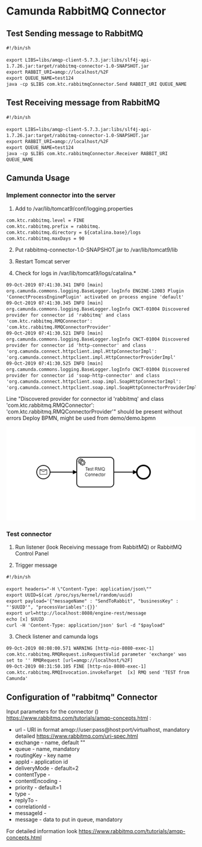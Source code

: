 # Camunda RabbitMQ Connector



## Test Sending message to RabbitMQ

```
#!/bin/sh

export LIBS=libs/amqp-client-5.7.3.jar:libs/slf4j-api-1.7.26.jar:target/rabbitmq-connector-1.0-SNAPSHOT.jar
export RABBIT_URI=amqp://localhost/%2F
export QUEUE_NAME=test124
java -cp $LIBS com.ktc.rabbitmqConnector.Send RABBIT_URI QUEUE_NAME
```


## Test Receiving message from RabbitMQ

```
#!/bin/sh

export LIBS=libs/amqp-client-5.7.3.jar:libs/slf4j-api-1.7.26.jar:target/rabbitmq-connector-1.0-SNAPSHOT.jar
export RABBIT_URI=amqp://localhost/%2F
export QUEUE_NAME=test124
java -cp $LIBS com.ktc.rabbitmqConnector.Receiver RABBIT_URI QUEUE_NAME
```


## Camunda Usage

### Implement connector into the server
1. Add to /var/lib/tomcat9/conf/logging.properties
```
com.ktc.rabbitmq.level = FINE
com.ktc.rabbitmq.prefix = rabbitmq.
com.ktc.rabbitmq.directory = ${catalina.base}/logs
com.ktc.rabbitmq.maxDays = 90
```

2. Put  rabbitmq-connector-1.0-SNAPSHOT.jar  to /var/lib/tomcat9/lib 

3. Restart Tomcat server

4. Check for logs in /var/lib/tomcat9/logs/catalina.*

```
09-Oct-2019 07:41:30.341 INFO [main] org.camunda.commons.logging.BaseLogger.logInfo ENGINE-12003 Plugin 'ConnectProcessEnginePlugin' activated on process engine 'default'
09-Oct-2019 07:41:30.345 INFO [main] org.camunda.commons.logging.BaseLogger.logInfo CNCT-01004 Discovered provider for connector id 'rabbitmq' and class 'com.ktc.rabbitmq.RMQConnector': 'com.ktc.rabbitmq.RMQConnectorProvider'
09-Oct-2019 07:41:30.521 INFO [main] org.camunda.commons.logging.BaseLogger.logInfo CNCT-01004 Discovered provider for connector id 'http-connector' and class 'org.camunda.connect.httpclient.impl.HttpConnectorImpl': 'org.camunda.connect.httpclient.impl.HttpConnectorProviderImpl'
09-Oct-2019 07:41:30.525 INFO [main] org.camunda.commons.logging.BaseLogger.logInfo CNCT-01004 Discovered provider for connector id 'soap-http-connector' and class 'org.camunda.connect.httpclient.soap.impl.SoapHttpConnectorImpl': 'org.camunda.connect.httpclient.soap.impl.SoapHttpConnectorProviderImpl'
```

Line "Discovered provider for connector id 'rabbitmq' and class 'com.ktc.rabbitmq.RMQConnector': 'com.ktc.rabbitmq.RMQConnectorProvider'" should be present without errors
Deploy BPMN, might be used from demo/demo.bpmn

![BPMN process](/demo/demo_bpmn.png)

### Test connector

1. Run listener (look Receiving message from RabbitMQ) or RabbitMQ Control Panel

2. Trigger message
```
#!/bin/sh

export headers="-H \"Content-Type: application/json\""
export UUID=$(cat /proc/sys/kernel/random/uuid)
export payload='{"messageName" : "SendToRabbit", "businessKey" : "'$UUID'", "processVariables":{}}'
export url=http://localhost:8080/engine-rest/message
echo [x] $UUID
curl -H 'Content-Type: application/json' $url -d "$payload"
```

3. Check listener and camunda logs
```
09-Oct-2019 08:08:00.571 WARNING [http-nio-8080-exec-1] com.ktc.rabbitmq.RMQRequest.isRequestValid parameter 'exchange' was set to '' RMQRequest [url=amqp://localhost/%2F]
09-Oct-2019 08:31:50.105 FINE [http-nio-8080-exec-1] com.ktc.rabbitmq.RMQInvocation.invokeTarget  [x] RMQ send 'TEST from Camunda'
```

## Configuration of "rabbitmq" Connector

Input parameters for the connector () https://www.rabbitmq.com/tutorials/amqp-concepts.html :

* url - URI in format amqp://user:pass@host:port/virtualhost, mandatory detailed  https://www.rabbitmq.com/uri-spec.html
* exchange - name, default ""
* queue - name, mandatory
* routingKey - key name
* appId - application id
* deliveryMode - default=2
* contentType -
* contentEncoding -
* priority - default=1
* type -
* replyTo -
* correlationId -
* messageId -
* message - data to put in queue, mandatory

For detailed information look https://www.rabbitmq.com/tutorials/amqp-concepts.html

